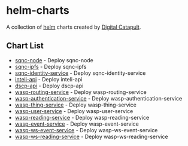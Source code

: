 # helm-charts

A collection of [helm](https://helm.sh) charts created by [Digital Catapult](https://github.com/digicatapult).

## Chart List

* [sqnc-node](charts/sqnc-node/README.md) - Deploy sqnc-node
* [sqnc-ipfs](charts/sqnc-ipfs/Chart.yaml) - Deploy sqnc-ipfs
* [sqnc-identity-service](charts/sqnc-identity-service/Chart.yaml) - Deploy sqnc-identity-service
* [inteli-api](charts/inteli-api/Chart.yaml) - Deploy inteli-api
* [dscp-api](charts/dscp-api/Chart.yaml) - Deploy dscp-api
* [wasp-routing-service](charts/wasp-routing-service/README.md) - Deploy wasp-routing-service
* [wasp-authentication-service](charts/wasp-authentication-service/README.md) - Deploy wasp-authentication-service
* [wasp-thing-service](charts/wasp-thing-service/README.md) - Deploy wasp-thing-service
* [wasp-user-service](charts/wasp-user-service/README.md) - Deploy wasp-user-service
* [wasp-reading-service](charts/wasp-reading-service/README.md) - Deploy wasp-reading-service
* [wasp-event-service](charts/wasp-event-service/README.md) - Deploy wasp-event-service
* [wasp-ws-event-service](charts/wasp-ws-event-service/README.md) - Deploy wasp-ws-event-service
* [wasp-ws-reading-service](charts/wasp-ws-reading-service/README.md) - Deploy wasp-ws-reading-service
